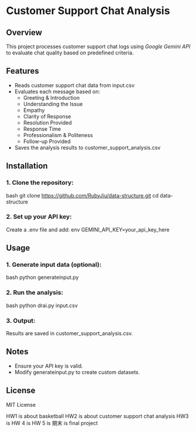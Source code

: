 # Customer Support Chat Analysis

## Overview
This project processes customer support chat logs using *Google Gemini API* to evaluate chat quality based on predefined criteria.

## Features
- Reads customer support chat data from input.csv
- Evaluates each message based on:
  - Greeting & Introduction
  - Understanding the Issue
  - Empathy
  - Clarity of Response
  - Resolution Provided
  - Response Time
  - Professionalism & Politeness
  - Follow-up Provided
- Saves the analysis results to customer_support_analysis.csv

## Installation
### 1. Clone the repository:
bash
 git clone https://github.com/RubyJiu/data-structure.git
 cd data-structure

### 2. Set up your API key:
Create a .env file and add:
env
GEMINI_API_KEY=your_api_key_here


## Usage
### 1. Generate input data (optional):
bash
python generateinput.py

### 2. Run the analysis:
bash
python drai.py input.csv

### 3. Output:
Results are saved in customer_support_analysis.csv.

## Notes
- Ensure your API key is valid.
- Modify generateinput.py to create custom datasets.

## License
MIT License

HW1 is about basketball
HW2 is about customer support chat analysis
HW3 is 
HW 4 is
HW 5 is 
期末 is final project
